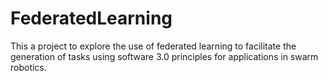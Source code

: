 # FederatedLearning
This a project to explore the use of federated learning to facilitate the generation of tasks using software 3.0 principles for applications in swarm robotics.
